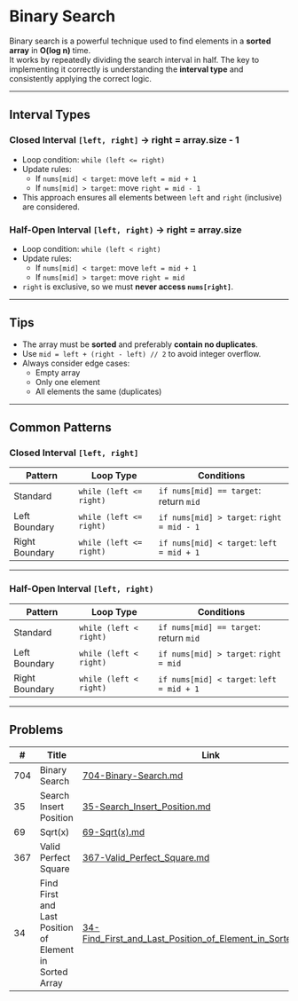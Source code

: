 # Binary Search

Binary search is a powerful technique used to find elements in a **sorted array** in **O(log n)** time.  
It works by repeatedly dividing the search interval in half. The key to implementing it correctly is understanding the **interval type** and consistently applying the correct logic.

---

## Interval Types

### Closed Interval `[left, right]` -> right = array.size - 1

- Loop condition: `while (left <= right)`
- Update rules:
  - If `nums[mid] < target`: move `left = mid + 1`
  - If `nums[mid] > target`: move `right = mid - 1`
- This approach ensures all elements between `left` and `right` (inclusive) are considered.

### Half-Open Interval `[left, right)`  -> right = array.size

- Loop condition: `while (left < right)`
- Update rules:
  - If `nums[mid] < target`: move `left = mid + 1`
  - If `nums[mid] > target`: move `right = mid`
- `right` is exclusive, so we must **never access `nums[right]`**.

---

## Tips

- The array must be **sorted** and preferably **contain no duplicates**.
- Use `mid = left + (right - left) // 2` to avoid integer overflow.
- Always consider edge cases:
  - Empty array
  - Only one element
  - All elements the same (duplicates)

---

## Common Patterns

### Closed Interval `[left, right]`

| Pattern        | Loop Type               | Conditions                                 |
| -------------- | ----------------------- | ------------------------------------------ |
| Standard       | `while (left <= right)` | `if nums[mid] == target`: return `mid`     |
| Left Boundary  | `while (left <= right)` | `if nums[mid] > target`: `right = mid - 1` |
| Right Boundary | `while (left <= right)` | `if nums[mid] < target`: `left = mid + 1`  |

---

### Half-Open Interval `[left, right)`

| Pattern        | Loop Type              | Conditions                                |
| -------------- | ---------------------- | ----------------------------------------- |
| Standard       | `while (left < right)` | `if nums[mid] == target`: return `mid`    |
| Left Boundary  | `while (left < right)` | `if nums[mid] > target`: `right = mid`    |
| Right Boundary | `while (left < right)` | `if nums[mid] < target`: `left = mid + 1` |

---

## Problems

| #    | Title         | Link                                           | Difficulty |
| ---- | ------------- | ---------------------------------------------- | ---------- |
| 704  | Binary Search | [704-Binary-Search.md](./704-Binary-Search.md) | Easy       |
| 35  | Search Insert Position | [35-Search_Insert_Position.md](./35-Search_Insert_Position.md) | Easy       |
| 69  | Sqrt(x) | [69-Sqrt(x).md](./69-Sqrt(x).md) | Easy       |
| 367  | Valid Perfect Square | [367-Valid_Perfect_Square.md](./367-Valid_Perfect_Square.md) | Easy       |
| 34  | Find First and Last Position of Element in Sorted Array | [34-Find_First_and_Last_Position_of_Element_in_Sorted_Array.md](./34-Find_First_and_Last_Position_of_Element_in_Sorted_Array.md) | Medium       |

